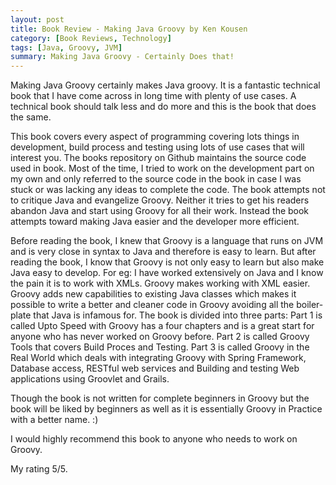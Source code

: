 ```yaml
---  
layout: post  
title: Book Review - Making Java Groovy by Ken Kousen
category: [Book Reviews, Technology] 
tags: [Java, Groovy, JVM]
summary: Making Java Groovy - Certainly Does that!
--- 
```


Making Java Groovy certainly makes Java groovy. It is a fantastic technical book that I have come across in long time with plenty of use cases. A technical book should talk less and do more and this is the book that does the same.

This book covers every aspect of programming covering lots things in development, build process and testing using lots of use cases that will interest you. The books repository on Github maintains the source code used in book. Most of the time, I tried to work on the development part on my own and only referred to the source code in the book in case I was stuck or was lacking any ideas to complete the code.
The book attempts not to critique Java and evangelize Groovy. Neither it tries to get his readers abandon Java and start using Groovy for all their work. Instead the book attempts toward making Java easier and the developer more efficient.

Before reading the book, I knew that Groovy is a language that runs on JVM and is very close in syntax to Java and therefore is easy to learn. But after reading the book, I know that Groovy is not only easy to learn but also make Java easy to develop. For eg: I have worked extensively on Java and I know the pain it is to work with XMLs. Groovy makes working with XML easier. Groovy adds new capabilities to existing Java classes which makes it possible to write a better and cleaner code in Groovy avoiding all the boiler-plate that Java is infamous for.
The book is divided into three parts: Part 1 is called Upto Speed with Groovy has a four chapters and is a great start for anyone who has never worked on Groovy before. Part 2 is called Groovy Tools that covers Build Proces and Testing. Part 3 is called Groovy in the Real World which deals with integrating Groovy with Spring Framework, Database access, RESTful web services and Building and testing Web applications using Groovlet and Grails.

Though the book is not written for complete beginners in Groovy but the book will be liked by beginners as well as it is essentially Groovy in Practice with a better name. :)

I would highly recommend this book to anyone who needs to work on Groovy. 

My rating 5/5.